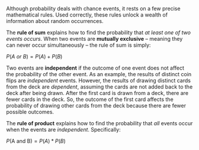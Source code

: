 Although probability deals with chance events, it rests on a few precise mathematical rules. Used correctly, these rules unlock a wealth of information about random occurrences.

The **rule of sum** explains how to find the probability that _at least one of two events occurs_. When two events are **mutually exclusive** – meaning they can never occur simultaneously – the rule of sum is simply:

$P(A\:or\:B) = P(A) + P(B)$

Two events are **independent** if the outcome of one event does not affect the probability of the other event. As an example, the results of distinct coin flips are _independent_ events. However, the results of drawing distinct cards from the deck are _dependent_, assuming the cards are not added back to the deck after being drawn. After the first card is drawn from a deck, there are fewer cards in the deck. So, the outcome of the first card affects the probability of drawing other cards from the deck because there are fewer possible outcomes.

The **rule of product** explains how to find the probability that _all_ events occur when the events are _independent_. Specifically:

$P(\text{A and B}) = P(A) * P(B)$




